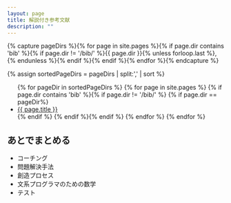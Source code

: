 ```yaml
---
layout: page
title: 解説付き参考文献
description: ""
---
```


{% capture pageDirs %}{% for page in site.pages %}{% if page.dir contains 'bib' %}{% if page.dir != '/bib/' %}{{ page.dir }}{% unless forloop.last %},{% endunless %}{% endif %}{% endif %}{% endfor %}{% endcapture %}

{% assign sortedPageDirs = pageDirs | split:',' | sort %}

<ul>
{% for pageDir in sortedPageDirs %}
{% for page in site.pages %}
{% if page.dir contains 'bib' %}{% if page.dir != '/bib/' %}
{% if page.dir == pageDir%}
<li><a href="{{ page.dir }}">{{ page.title }}</a></li>
{% endif %}
{% endif %}{% endif %}
{% endfor %}
{% endfor %}
</ul>

## あとでまとめる

* コーチング
* 問題解決手法
* 創造プロセス
* 文系プログラマのための数学
* テスト
